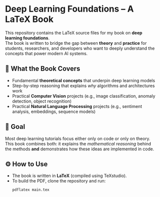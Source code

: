 # Deep Learning Foundations – A LaTeX Book

This repository contains the LaTeX source files for my book on **deep learning foundations**.  
The book is written to bridge the gap between **theory** and **practice** for students, researchers, and developers who want to deeply understand the concepts that power modern AI systems.

## 📖 What the Book Covers
- Fundamental **theoretical concepts** that underpin deep learning models
- Step-by-step reasoning that explains *why* algorithms and architectures work
- Practical **Computer Vision** projects (e.g., image classification, anomaly detection, object recognition)
- Practical **Natural Language Processing** projects (e.g., sentiment analysis, embeddings, sequence models)

## 🎯 Goal
Most deep learning tutorials focus either only on code or only on theory.  
This book combines both: it explains the *mathematical reasoning* behind the methods **and** demonstrates how these ideas are implemented in code.

## ⚙️ How to Use
- The book is written in **LaTeX** (compiled using TeXstudio).  
- To build the PDF, clone the repository and run:
  ```bash
  pdflatex main.tex
